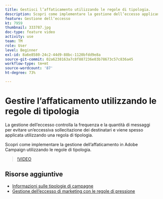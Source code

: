 ```yaml
---
title: Gestisci l’affaticamento utilizzando le regole di tipologia.
description: Scopri come implementare la gestione dell’eccesso applicando le regole di tipologia.
feature: Gestione dell’eccesso
kt: 7959
thumbnail: 333787.jpg
doc-type: feature video
activity: use
team: TM
role: User
level: Beginner
exl-id: 8a6e8580-24c2-44d9-88bc-1120bfdd9e8a
source-git-commit: 02a6238163a7c8f887236e03b78673c57c836a45
workflow-type: tm+mt
source-wordcount: '87'
ht-degree: 73%

---
```


# Gestire l’affaticamento utilizzando le regole di tipologia

La gestione dell’eccesso controlla la frequenza e la quantità di messaggi per evitare un’eccessiva sollecitazione dei destinatari e viene spesso applicata utilizzando una regola di tipologia.

Scopri come implementare la gestione dell’affaticamento in Adobe Campaign utilizzando le regole di tipologia.

>[!VIDEO](https://video.tv.adobe.com/v/333787?quality=12)

## Risorse aggiuntive

* [Informazioni sulle tipologie di campagne](https://experienceleague.adobe.com/docs/campaign-classic/using/orchestrating-campaigns/campaign-optimization/about-campaign-typologies.html?lang=it)
* [Gestione dell’eccesso di marketing con le regole di pressione](https://experienceleague.adobe.com/docs/campaign-classic/using/orchestrating-campaigns/campaign-optimization/pressure-rules.html?lang=it)
